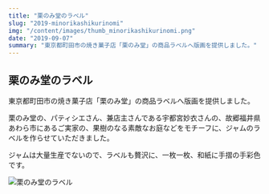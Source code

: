 ```yaml
---
title: "栗のみ堂のラベル"
slug: "2019-minorikashikurinomi"
img: "/content/images/thumb_minorikashikurinomi.png"
date: "2019-09-07"
summary: "東京都町田市の焼き菓子店「栗のみ堂」の商品ラベルへ版画を提供しました。"
---
```


## 栗のみ堂のラベル

東京都町田市の焼き菓子店「栗のみ堂」の商品ラベルへ版画を提供しました。  

栗のみ堂の、パティシエさん、兼店主さんである宇都宮妙衣さんの、故郷福井県あわら市にあるご実家の、果樹のなる素敵なお庭などをモチーフに、ジャムのラベルを作らせていただきました。  

ジャムは大量生産でないので、ラベルも贅沢に、一枚一枚、和紙に手摺の手彩色です。  

![栗のみ堂のラベル](/content/images/minorikashikurinomi.png)
